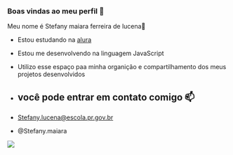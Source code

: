 ### Boas vindas ao meu perfil 💙

Meu nome é Stefany maiara ferreira de lucena💟

- Estou estudando na [alura](https://www.alura.com.br)
- Estou me desenvolvendo na linguagem JavaScript
- Utilizo esse espaço paa minha organição e compartilhamento dos meus projetos desenvolvidos

- ## você pode entrar em contato comigo 📫

- Stefany.lucena@escola.pr.gov.br
  
- @Stefany.maiara
  
![](https://media1.tenor.com/m/aKFaZBrZFYcAAAAC/excited-spin.gif)
  
